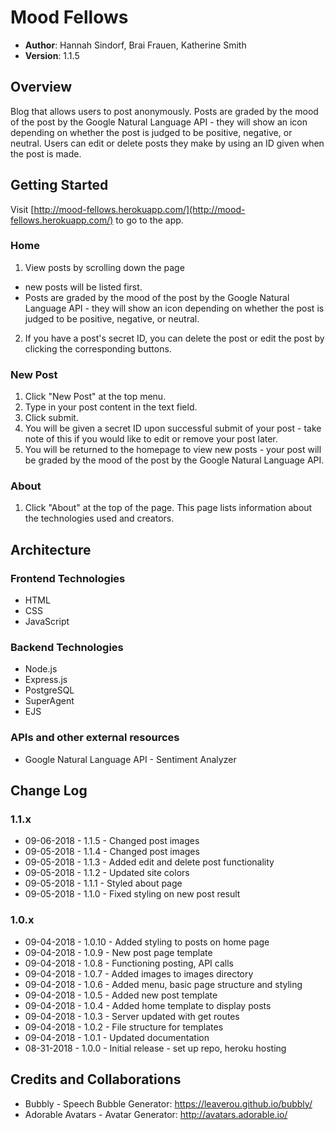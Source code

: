 # Mood Fellows

- **Author**: Hannah Sindorf, Brai Frauen, Katherine Smith
- **Version**: 1.1.5

## Overview
Blog that allows users to post anonymously. Posts are graded by the mood of the post by the Google Natural Language API - they will show an icon depending on whether the post is judged to be positive, negative, or neutral. Users can edit or delete posts they make by using an ID given when the post is made.

## Getting Started
Visit [http://mood-fellows.herokuapp.com/](http://mood-fellows.herokuapp.com/) to go to the app.

### Home
1. View posts by scrolling down the page 
- new posts will be listed first.
- Posts are graded by the mood of the post by the Google Natural Language API - they will show an icon depending on whether the post is judged to be positive, negative, or neutral.
2. If you have a post's secret ID, you can delete the post or edit the post by clicking the corresponding buttons.

### New Post
1. Click "New Post" at the top menu.
1. Type in your post content in the text field.
1. Click submit.
1. You will be given a secret ID upon successful submit of your post - take note of this if you would like to edit or remove your post later.
1. You will be returned to the homepage to view new posts - your post will be graded by the mood of the post by the Google Natural Language API.

### About
1. Click "About" at the top of the page. This page lists information about the technologies used and creators.

## Architecture

### Frontend Technologies
- HTML
- CSS
- JavaScript

### Backend Technologies
- Node.js
- Express.js
- PostgreSQL
- SuperAgent
- EJS

### APIs and other external resources
- Google Natural Language API - Sentiment Analyzer

## Change Log

### 1.1.x
- 09-06-2018 - 1.1.5 - Changed post images
- 09-05-2018 - 1.1.4 - Changed post images
- 09-05-2018 - 1.1.3 - Added edit and delete post functionality
- 09-05-2018 - 1.1.2 - Updated site colors
- 09-05-2018 - 1.1.1 - Styled about page
- 09-05-2018 - 1.1.0 - Fixed styling on new post result

### 1.0.x
- 09-04-2018 - 1.0.10 - Added styling to posts on home page
- 09-04-2018 - 1.0.9 - New post page template
- 09-04-2018 - 1.0.8 - Functioning posting, API calls
- 09-04-2018 - 1.0.7 - Added images to images directory
- 09-04-2018 - 1.0.6 - Added menu, basic page structure and styling
- 09-04-2018 - 1.0.5 - Added new post template
- 09-04-2018 - 1.0.4 - Added home template to display posts
- 09-04-2018 - 1.0.3 - Server updated with get routes
- 09-04-2018 - 1.0.2 - File structure for templates
- 09-04-2018 - 1.0.1 - Updated documentation
- 08-31-2018 - 1.0.0 - Initial release - set up repo, heroku hosting

## Credits and Collaborations
- Bubbly - Speech Bubble Generator: https://leaverou.github.io/bubbly/
- Adorable Avatars - Avatar Generator: http://avatars.adorable.io/